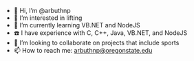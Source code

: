 - 👋 Hi, I’m @arbuthnp
- 👀 I’m interested in lifting
- 🌱 I’m currently learning VB.NET and NodeJS
- ☎️ I have experience with C, C++, Java, VB.NET, and NodeJS
- 💞️ I’m looking to collaborate on projects that include sports
- 📫 How to reach me: arbuthnp@oregonstate.edu

<!---
arbuthnp/arbuthnp is a ✨ special ✨ repository because its `README.md` (this file) appears on your GitHub profile.
You can click the Preview link to take a look at your changes.
--->
